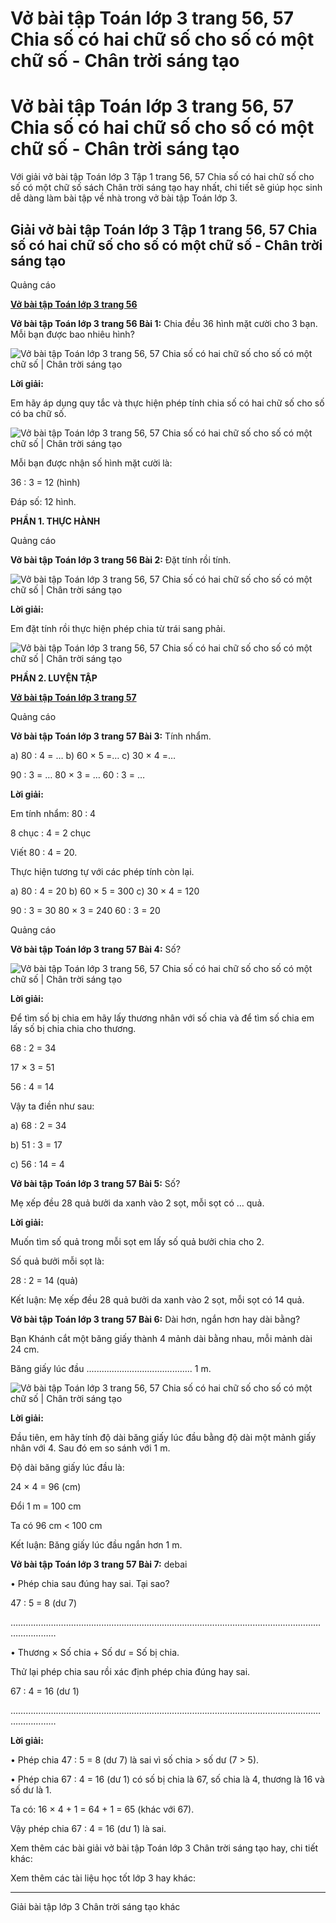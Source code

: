 # Vở bài tập Toán lớp 3 trang 56, 57 Chia số có hai chữ số cho số có một chữ số - Chân trời sáng tạo

# Vở bài tập Toán lớp 3 trang 56, 57 Chia số có hai chữ số cho số có một chữ số - Chân trời sáng tạo

Với giải vở bài tập Toán lớp 3 Tập 1 trang 56, 57 Chia số có hai chữ số cho số có một chữ số sách Chân trời sáng tạo hay nhất, chi tiết sẽ giúp học sinh dễ dàng làm bài tập về nhà trong vở bài tập Toán lớp 3.

## Giải vở bài tập Toán lớp 3 Tập 1 trang 56, 57 Chia số có hai chữ số cho số có một chữ số - Chân trời sáng tạo

Quảng cáo

[**Vở bài tập Toán lớp 3 trang 56**](https://vietjack.com/vbt-toan-3-ct/vbt-toan-lop-3-trang-56-tap-1.jsp)

**Vở bài tập Toán lớp 3 trang 56 Bài 1:** Chia đều 36 hình mặt cười cho 3 bạn. Mỗi bạn được bao nhiêu hình?

![Vở bài tập Toán lớp 3 trang 56, 57 Chia số có hai chữ số cho số có một chữ số | Chân trời sáng tạo](https://vietjack.com/vbt-toan-3-ct/images/chia-so-co-hai-chu-so-cho-so-co-mot-chu-so.PNG)

**Lời giải:**

Em hãy áp dụng quy tắc và thực hiện phép tính chia số có hai chữ số cho số có ba chữ số. 

![Vở bài tập Toán lớp 3 trang 56, 57 Chia số có hai chữ số cho số có một chữ số | Chân trời sáng tạo](https://vietjack.com/vbt-toan-3-ct/images/chia-so-co-hai-chu-so-cho-so-co-mot-chu-so-1.PNG)

Mỗi bạn được nhận số hình mặt cười là:

36 : 3 = 12 (hình)

Đáp số: 12 hình.

**PHẦN 1. THỰC HÀNH**

Quảng cáo

**Vở bài tập Toán lớp 3 trang 56 Bài 2:** Đặt tính rồi tính.

![Vở bài tập Toán lớp 3 trang 56, 57 Chia số có hai chữ số cho số có một chữ số | Chân trời sáng tạo](https://vietjack.com/vbt-toan-3-ct/images/chia-so-co-hai-chu-so-cho-so-co-mot-chu-so-2.PNG)

**Lời giải:**

Em đặt tính rồi thực hiện phép chia từ trái sang phải.

![Vở bài tập Toán lớp 3 trang 56, 57 Chia số có hai chữ số cho số có một chữ số | Chân trời sáng tạo](https://vietjack.com/vbt-toan-3-ct/images/chia-so-co-hai-chu-so-cho-so-co-mot-chu-so-3.PNG)

**PHẦN 2. LUYỆN TẬP**

[**Vở bài tập Toán lớp 3 trang 57**](https://vietjack.com/vbt-toan-3-ct/vbt-toan-lop-3-trang-57-tap-1.jsp)

Quảng cáo

**Vở bài tập Toán lớp 3 trang 57 Bài 3:** Tính nhẩm.

a) 80 : 4 = … b) 60 × 5 =… c) 30 × 4 =…

90 : 3 = … 80 × 3 = … 60 : 3 = …

**Lời giải:**

Em tính nhẩm: 80 : 4 

8 chục : 4 = 2 chục

Viết 80 : 4 = 20.

Thực hiện tương tự với các phép tính còn lại.

a) 80 : 4 = 20 b) 60 × 5 = 300 c) 30 × 4 = 120

90 : 3 = 30 80 × 3 = 240 60 : 3 = 20

Quảng cáo

**Vở bài tập Toán lớp 3 trang 57 Bài 4:** Số?

![Vở bài tập Toán lớp 3 trang 56, 57 Chia số có hai chữ số cho số có một chữ số | Chân trời sáng tạo](https://vietjack.com/vbt-toan-3-ct/images/chia-so-co-hai-chu-so-cho-so-co-mot-chu-so-4.PNG)

**Lời giải:**

Để tìm số bị chia em hãy lấy thương nhân với số chia và để tìm số chia em lấy số bị chia chia cho thương.

68 : 2 = 34 

17 × 3 = 51

56 : 4 = 14

Vậy ta điền như sau:

a) 68 : 2 = 34 

b) 51 : 3 = 17 

c) 56 : 14 = 4

**Vở bài tập Toán lớp 3 trang 57 Bài 5:** Số?

Mẹ xếp đều 28 quả bưởi da xanh vào 2 sọt, mỗi sọt có … quả.

**Lời giải:**

Muốn tìm số quả trong mỗi sọt em lấy số quả bưởi chia cho 2. 

Số quả bưởi mỗi sọt là: 

28 : 2 = 14 (quả)

Kết luận: Mẹ xếp đều 28 quả bưởi da xanh vào 2 sọt, mỗi sọt có 14 quả.

**Vở bài tập Toán lớp 3 trang 57 Bài 6:** Dài hơn, ngắn hơn hay dài bằng?

Bạn Khánh cắt một băng giấy thành 4 mảnh dài bằng nhau, mỗi mảnh dài 24 cm.

Băng giấy lúc đầu .......................................... 1 m.

![Vở bài tập Toán lớp 3 trang 56, 57 Chia số có hai chữ số cho số có một chữ số | Chân trời sáng tạo](https://vietjack.com/vbt-toan-3-ct/images/chia-so-co-hai-chu-so-cho-so-co-mot-chu-so-5.PNG)

**Lời giải:**

Đầu tiên, em hãy tính độ dài băng giấy lúc đầu bằng độ dài một mảnh giấy nhân với 4. Sau đó em so sánh với 1 m.

Độ dài băng giấy lúc đầu là:

24 × 4 = 96 (cm)

Đổi 1 m = 100 cm

Ta có 96 cm < 100 cm

Kết luận: Băng giấy lúc đầu ngắn hơn 1 m.

**Vở bài tập Toán lớp 3 trang 57 Bài 7:** debai

• Phép chia sau đúng hay sai. Tại sao?

47 : 5 = 8 (dư 7)

……………………………………………………………………………………………………………………………

• Thương × Số chia + Số dư = Số bị chia.

Thử lại phép chia sau rồi xác định phép chia đúng hay sai.

67 : 4 = 16 (dư 1)

……………………………………………………………………………………………………………………………

**Lời giải:**

• Phép chia 47 : 5 = 8 (dư 7) là sai vì số chia > số dư (7 > 5).

• Phép chia 67 : 4 = 16 (dư 1) có số bị chia là 67, số chia là 4, thương là 16 và số dư là 1.

Ta có: 16 × 4 + 1 = 64 + 1 = 65 (khác với 67).

Vậy phép chia 67 : 4 = 16 (dư 1) là sai.

Xem thêm các bài giải vở bài tập Toán lớp 3 Chân trời sáng tạo hay, chi tiết khác:

Xem thêm các tài liệu học tốt lớp 3 hay khác:

* * *

Giải bài tập lớp 3 Chân trời sáng tạo khác
